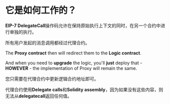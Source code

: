 # 它是如何工作的？

**EIP-7 DelegateCall**操作码允许在保持原始执行上下文的同时，在另一个合约中进行单独的执行。

所有用户发起的消息调用都经过代理合约。

The **Proxy contract** then will redirect them to the **Logic contract**.

And when you need to **upgrade** the logic, you'll **just** deploy that - **HOWEVER** - the implementation of Proxy will remain the same.

您只需要在代理合约中更新逻辑合约地址即可。

代理合约使用**Delegate calls**和**Solidity assembly**，因为如果没有这些内容，则无法从**delegatecall**返回任何值。
